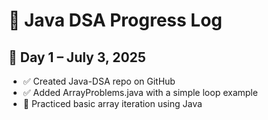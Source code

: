 # 🧠 Java DSA Progress Log

## 📅 Day 1 – July 3, 2025
- ✅ Created Java-DSA repo on GitHub
- ✅ Added ArrayProblems.java with a simple loop example
- 📘 Practiced basic array iteration using Java
